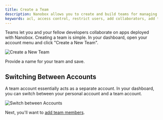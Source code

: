 ```yaml
---
title: Create a Team
description: Nanobox allows you to create and build teams for managing your production apps.
keywords: acl, access control, restrict users, add collaborators, add team members, new team member
---
```


Teams let you and your fellow developers collaborate on apps deployed with Nanobox. Creating a team is simple. In your dashboard, open your account menu and click "Create a New Team".

![Create a New Team](teams-create.png)

Provide a name for your team and save.

## Switching Between Accounts
A team account essentially acts as a separate account. In your dashboard, you can switch between your personal account and a team account.

![Switch between Accounts](teams-switch.png)

Next, you'll want to [add team members](/teams/manage/).
